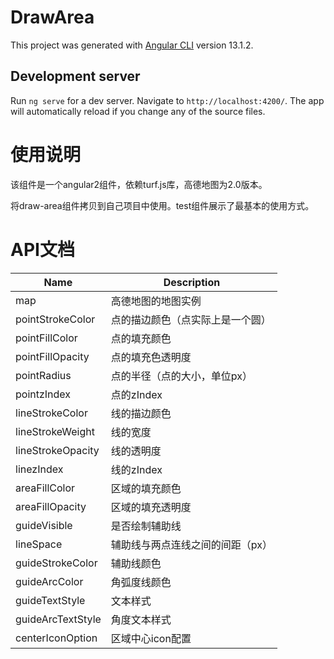 # DrawArea

This project was generated with [Angular CLI](https://github.com/angular/angular-cli) version 13.1.2.

## Development server

Run `ng serve` for a dev server. Navigate to `http://localhost:4200/`. The app will automatically reload if you change any of the source files.

# 使用说明

该组件是一个angular2组件，依赖turf.js库，高德地图为2.0版本。

将draw-area组件拷贝到自己项目中使用。test组件展示了最基本的使用方式。

# API文档

| Name | Description |
| ---- | ---- |
| map  | 高德地图的地图实例|
| pointStrokeColor | 点的描边颜色（点实际上是一个圆）|
| pointFillColor | 点的填充颜色 |
| pointFillOpacity | 点的填充色透明度 |
| pointRadius | 点的半径（点的大小，单位px） |
| pointzIndex | 点的zIndex |
| lineStrokeColor | 线的描边颜色 |
| lineStrokeWeight | 线的宽度 |
| lineStrokeOpacity | 线的透明度 |
| linezIndex | 线的zIndex |
| areaFillColor | 区域的填充颜色 |
| areaFillOpacity | 区域的填充透明度 |
| guideVisible | 是否绘制辅助线 |
| lineSpace | 辅助线与两点连线之间的间距（px） |
| guideStrokeColor | 辅助线颜色 |
| guideArcColor | 角弧度线颜色 |
| guideTextStyle| 文本样式 |
| guideArcTextStyle| 角度文本样式 |
| centerIconOption | 区域中心icon配置 |




